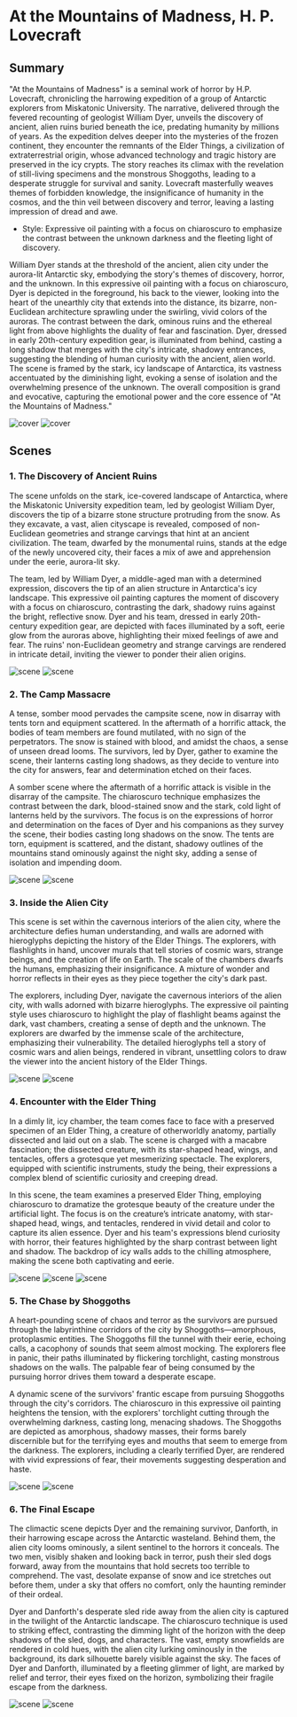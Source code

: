 # At the Mountains of Madness, H. P. Lovecraft

## Summary

"At the Mountains of Madness" is a seminal work of horror by H.P. Lovecraft, chronicling the harrowing expedition of a group of Antarctic explorers from Miskatonic University. The narrative, delivered through the fevered recounting of geologist William Dyer, unveils the discovery of ancient, alien ruins buried beneath the ice, predating humanity by millions of years. As the expedition delves deeper into the mysteries of the frozen continent, they encounter the remnants of the Elder Things, a civilization of extraterrestrial origin, whose advanced technology and tragic history are preserved in the icy crypts. The story reaches its climax with the revelation of still-living specimens and the monstrous Shoggoths, leading to a desperate struggle for survival and sanity. Lovecraft masterfully weaves themes of forbidden knowledge, the insignificance of humanity in the cosmos, and the thin veil between discovery and terror, leaving a lasting impression of dread and awe.

* Style: Expressive oil painting with a focus on chiaroscuro to emphasize the contrast between the unknown darkness and the fleeting light of discovery.

William Dyer stands at the threshold of the ancient, alien city under the aurora-lit Antarctic sky, embodying the story's themes of discovery, horror, and the unknown. In this expressive oil painting with a focus on chiaroscuro, Dyer is depicted in the foreground, his back to the viewer, looking into the heart of the unearthly city that extends into the distance, its bizarre, non-Euclidean architecture sprawling under the swirling, vivid colors of the auroras. The contrast between the dark, ominous ruins and the ethereal light from above highlights the duality of fear and fascination. Dyer, dressed in early 20th-century expedition gear, is illuminated from behind, casting a long shadow that merges with the city's intricate, shadowy entrances, suggesting the blending of human curiosity with the ancient, alien world. The scene is framed by the stark, icy landscape of Antarctica, its vastness accentuated by the diminishing light, evoking a sense of isolation and the overwhelming presence of the unknown. The overall composition is grand and evocative, capturing the emotional power and the core essence of "At the Mountains of Madness."

![cover](cover1a.webp)
![cover](cover1b.webp)

## Scenes

### 1. The Discovery of Ancient Ruins

The scene unfolds on the stark, ice-covered landscape of Antarctica, where the Miskatonic University expedition team, led by geologist William Dyer, discovers the tip of a bizarre stone structure protruding from the snow. As they excavate, a vast, alien cityscape is revealed, composed of non-Euclidean geometries and strange carvings that hint at an ancient civilization. The team, dwarfed by the monumental ruins, stands at the edge of the newly uncovered city, their faces a mix of awe and apprehension under the eerie, aurora-lit sky.

The team, led by William Dyer, a middle-aged man with a determined expression, discovers the tip of an alien structure in Antarctica's icy landscape. This expressive oil painting captures the moment of discovery with a focus on chiaroscuro, contrasting the dark, shadowy ruins against the bright, reflective snow. Dyer and his team, dressed in early 20th-century expedition gear, are depicted with faces illuminated by a soft, eerie glow from the auroras above, highlighting their mixed feelings of awe and fear. The ruins' non-Euclidean geometry and strange carvings are rendered in intricate detail, inviting the viewer to ponder their alien origins.

![scene](scene1a.webp)
![scene](scene1b.webp)

### 2. The Camp Massacre

A tense, somber mood pervades the campsite scene, now in disarray with tents torn and equipment scattered. In the aftermath of a horrific attack, the bodies of team members are found mutilated, with no sign of the perpetrators. The snow is stained with blood, and amidst the chaos, a sense of unseen dread looms. The survivors, led by Dyer, gather to examine the scene, their lanterns casting long shadows, as they decide to venture into the city for answers, fear and determination etched on their faces.

A somber scene where the aftermath of a horrific attack is visible in the disarray of the campsite. The chiaroscuro technique emphasizes the contrast between the dark, blood-stained snow and the stark, cold light of lanterns held by the survivors. The focus is on the expressions of horror and determination on the faces of Dyer and his companions as they survey the scene, their bodies casting long shadows on the snow. The tents are torn, equipment is scattered, and the distant, shadowy outlines of the mountains stand ominously against the night sky, adding a sense of isolation and impending doom.

![scene](scene2a.webp)
![scene](scene2b.webp)

### 3. Inside the Alien City

This scene is set within the cavernous interiors of the alien city, where the architecture defies human understanding, and walls are adorned with hieroglyphs depicting the history of the Elder Things. The explorers, with flashlights in hand, uncover murals that tell stories of cosmic wars, strange beings, and the creation of life on Earth. The scale of the chambers dwarfs the humans, emphasizing their insignificance. A mixture of wonder and horror reflects in their eyes as they piece together the city's dark past.

The explorers, including Dyer, navigate the cavernous interiors of the alien city, with walls adorned with bizarre hieroglyphs. The expressive oil painting style uses chiaroscuro to highlight the play of flashlight beams against the dark, vast chambers, creating a sense of depth and the unknown. The explorers are dwarfed by the immense scale of the architecture, emphasizing their vulnerability. The detailed hieroglyphs tell a story of cosmic wars and alien beings, rendered in vibrant, unsettling colors to draw the viewer into the ancient history of the Elder Things.

![scene](scene3a.webp)
![scene](scene3b.webp)

### 4. Encounter with the Elder Thing

In a dimly lit, icy chamber, the team comes face to face with a preserved specimen of an Elder Thing, a creature of otherworldly anatomy, partially dissected and laid out on a slab. The scene is charged with a macabre fascination; the dissected creature, with its star-shaped head, wings, and tentacles, offers a grotesque yet mesmerizing spectacle. The explorers, equipped with scientific instruments, study the being, their expressions a complex blend of scientific curiosity and creeping dread.

In this scene, the team examines a preserved Elder Thing, employing chiaroscuro to dramatize the grotesque beauty of the creature under the artificial light. The focus is on the creature’s intricate anatomy, with star-shaped head, wings, and tentacles, rendered in vivid detail and color to capture its alien essence. Dyer and his team's expressions blend curiosity with horror, their features highlighted by the sharp contrast between light and shadow. The backdrop of icy walls adds to the chilling atmosphere, making the scene both captivating and eerie.

![scene](scene4a.webp)
![scene](scene4b.webp)
![scene](scene4c.webp)

### 5. The Chase by Shoggoths

A heart-pounding scene of chaos and terror as the survivors are pursued through the labyrinthine corridors of the city by Shoggoths—amorphous, protoplasmic entities. The Shoggoths fill the tunnel with their eerie, echoing calls, a cacophony of sounds that seem almost mocking. The explorers flee in panic, their paths illuminated by flickering torchlight, casting monstrous shadows on the walls. The palpable fear of being consumed by the pursuing horror drives them toward a desperate escape.

A dynamic scene of the survivors' frantic escape from pursuing Shoggoths through the city's corridors. The chiaroscuro in this expressive oil painting heightens the tension, with the explorers' torchlight cutting through the overwhelming darkness, casting long, menacing shadows. The Shoggoths are depicted as amorphous, shadowy masses, their forms barely discernible but for the terrifying eyes and mouths that seem to emerge from the darkness. The explorers, including a clearly terrified Dyer, are rendered with vivid expressions of fear, their movements suggesting desperation and haste.

![scene](scene5a.webp)
![scene](scene5b.webp)

### 6. The Final Escape

The climactic scene depicts Dyer and the remaining survivor, Danforth, in their harrowing escape across the Antarctic wasteland. Behind them, the alien city looms ominously, a silent sentinel to the horrors it conceals. The two men, visibly shaken and looking back in terror, push their sled dogs forward, away from the mountains that hold secrets too terrible to comprehend. The vast, desolate expanse of snow and ice stretches out before them, under a sky that offers no comfort, only the haunting reminder of their ordeal.

Dyer and Danforth's desperate sled ride away from the alien city is captured in the twilight of the Antarctic landscape. The chiaroscuro technique is used to striking effect, contrasting the dimming light of the horizon with the deep shadows of the sled, dogs, and characters. The vast, empty snowfields are rendered in cold hues, with the alien city lurking ominously in the background, its dark silhouette barely visible against the sky. The faces of Dyer and Danforth, illuminated by a fleeting glimmer of light, are marked by relief and terror, their eyes fixed on the horizon, symbolizing their fragile escape from the darkness.

![scene](scene6a.webp)
![scene](scene6b.webp)





